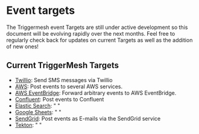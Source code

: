 # Event targets

The Triggermesh event Targets are still under active development so this document will be evolving rapidly over the next
months. Feel free to regularly check back for updates on current Targets as well as the addition of new ones!

## Current TriggerMesh Targets 

* [Twillio](./twilio.md): Send SMS messages via Twillio
* [AWS](./aws.md): Post events to several AWS services.
* [AWS EventBridge](./awseventbridge.md): Forward arbitrary events to AWS EventBridge.
* [Confluent](./confluent.md): Post events to Confluent
* [Elastic Search](./elasticsearch.md): " "
* [Google Sheets](./googlesheet.md): " "
* [SendGrid](./sendgrid.md): Post events as E-mails via the SendGrid service
* [Tekton](./tekton.md): " "
